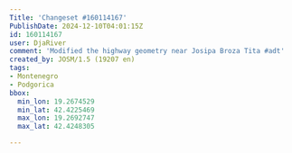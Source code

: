 ```yaml
---
Title: 'Changeset #160114167'
PublishDate: 2024-12-10T04:01:15Z
id: 160114167
user: DjaRiver
comment: 'Modified the highway geometry near Josipa Broza Tita #adt'
created_by: JOSM/1.5 (19207 en)
tags:
- Montenegro
- Podgorica
bbox:
  min_lon: 19.2674529
  min_lat: 42.4225469
  max_lon: 19.2692747
  max_lat: 42.4248305

---
```

